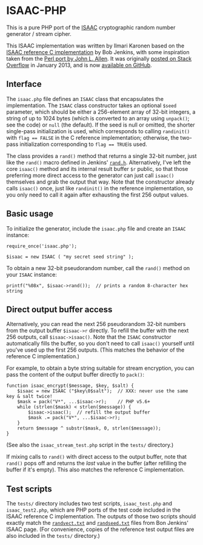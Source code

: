 # ISAAC-PHP

This is a pure PHP port of the [ISAAC] cryptographic random number generator / stream cipher.

This ISAAC implementation was written by Ilmari Karonen based on the [ISAAC reference C implementation][ISAAC-Home] by Bob Jenkins, with some inspiration taken from the [Perl port by John L. Allen][ISAAC-Perl].  It was originally [posted on Stack Overflow][ISAAC-SO] in January 2013, and is now [available on GitHub][ISAAC-GitHub].

## Interface

The `isaac.php` file defines an `ISAAC` class that encapsulates the implementation.  The `ISAAC` class constructor takes an optional `$seed` parameter, which should be either a 256-element array of 32-bit integers, a string of up to 1024 bytes (which is converted to an array using `unpack()`; see the code) or `null` (the default).  If the seed is null or omitted, the shorter single-pass initialization is used, which corresponds to calling `randinit()` with `flag == FALSE` in the C reference implementation; otherwise, the two-pass initialization corresponding to `flag == TRUE`is used.

The class provides a `rand()` method that returns a single 32-bit number, just like the `rand()` macro defined in Jenkins' [`rand.h`](http://www.burtleburtle.net/bob/c/rand.h).  Alternatively, I've left the core `isaac()` method and its internal result buffer `$r` public, so that those preferring more direct access to the generator can just call `isaac()` themselves and grab the output that way.  Note that the constructor already calls `isaac()` once, just like `randinit()` in the reference implementation, so you only need to call it again after exhausting the first 256 output values.

## Basic usage

To initialize the generator, include the `isaac.php` file and create an `ISAAC` instance:

    require_once('isaac.php');

    $isaac = new ISAAC ( "my secret seed string" );

To obtain a new 32-bit pseudorandom number, call the `rand()` method on your `ISAAC` instance:

    printf("%08x", $isaac->rand());  // prints a random 8-character hex string

## Direct output buffer access

Alternatively, you can read the next 256 pseudorandom 32-bit numbers from the output buffer `$isaac->r` directly.  To refill the buffer with the next 256 outputs, call `$isaac->isaac()`.  Note that the `ISAAC` constructor automatically fills the buffer, so you don't need to call `isaac()` yourself until you've used up the first 256 outputs.  (This matches the behavior of the reference C implementation.)

For example, to obtain a byte string suitable for stream encryption, you can pass the content of the output buffer directly to `pack()`:

    function isaac_encrypt($message, $key, $salt) {
        $isaac = new ISAAC ("$key\0$salt");  // XXX: never use the same key & salt twice!
        $mask = pack("V*", ...$isaac->r);    // PHP v5.6+
        while (strlen($mask) < strlen($message)) {
            $isaac->isaac();  // refill the output buffer
            $mask .= pack("V*", ...$isaac->r);
        }
        return $message ^ substr($mask, 0, strlen($message));
    }

(See also the `isaac_stream_test.php` script in the `tests/` directory.)

If mixing calls to `rand()` with direct access to the output buffer, note that `rand()` pops off and returns the *last* value in the buffer (after refilling the buffer if it's empty).  This also matches the reference C implementation.

## Test scripts

The `tests/` directory includes two test scripts, `isaac_test.php` and `isaac_test2.php`, which are PHP ports of the test code included in the ISAAC reference C implementation.  The outputs of those two scripts should exactly match the [`randvect.txt`](http://www.burtleburtle.net/bob/rand/randvect.txt) and [`randseed.txt`](http://www.burtleburtle.net/bob/rand/randseed.txt) files from Bon Jenkins' ISAAC page.  (For convenience, copies of the reference test output files are also included in the `tests/` directory.)


  [ISAAC]: https://en.wikipedia.org/wiki/ISAAC_(cipher) "ISAAC (cipher) on Wikipedia"
  [ISAAC-Home]: http://www.burtleburtle.net/bob/rand/isaacafa.html "ISAAC: a fast cryptographic random number generator"
  [ISAAC-Perl]: http://www.burtleburtle.net/bob/rand/randperl.txt "Perl port of ISAAC by John L. Allen"
  [ISAAC-SO]: https://stackoverflow.com/questions/14420754/isaac-cipher-in-php/14428399#14428399 "Stack Overflow: ISAAC cipher in PHP"
  [ISAAC-GitHub]: https://github.com/vyznev/ISAAC-PHP "ISAAC-PHP on GitHub"
